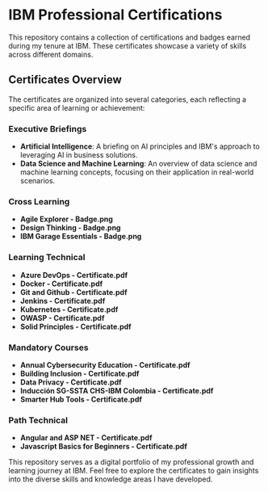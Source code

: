 # IBM Professional Certifications

This repository contains a collection of certifications and badges earned during my tenure at IBM. These certificates showcase a variety of skills across different domains.

## Certificates Overview

The certificates are organized into several categories, each reflecting a specific area of learning or achievement:

### Executive Briefings

- **Artificial Intelligence**: A briefing on AI principles and IBM's approach to leveraging AI in business solutions.
- **Data Science and Machine Learning**: An overview of data science and machine learning concepts, focusing on their application in real-world scenarios.

### Cross Learning

- **Agile Explorer - Badge.png**
- **Design Thinking - Badge.png**
- **IBM Garage Essentials - Badge.png**

### Learning Technical

- **Azure DevOps - Certificate.pdf**
- **Docker - Certificate.pdf**
- **Git and Github - Certificate.pdf**
- **Jenkins - Certificate.pdf**
- **Kubernetes - Certificate.pdf**
- **OWASP - Certificate.pdf**
- **Solid Principles - Certificate.pdf**

### Mandatory Courses

- **Annual Cybersecurity Education - Certificate.pdf**
- **Building Inclusion - Certificate.pdf**
- **Data Privacy - Certificate.pdf**
- **Inducción SG-SSTA CHS-IBM Colombia - Certificate.pdf**
- **Smarter Hub Tools - Certificate.pdf**

### Path Technical

- **Angular and ASP NET - Certificate.pdf**
- **Javascript Basics for Beginners - Certificate.pdf**

This repository serves as a digital portfolio of my professional growth and learning journey at IBM. Feel free to explore the certificates to gain insights into the diverse skills and knowledge areas I have developed.
